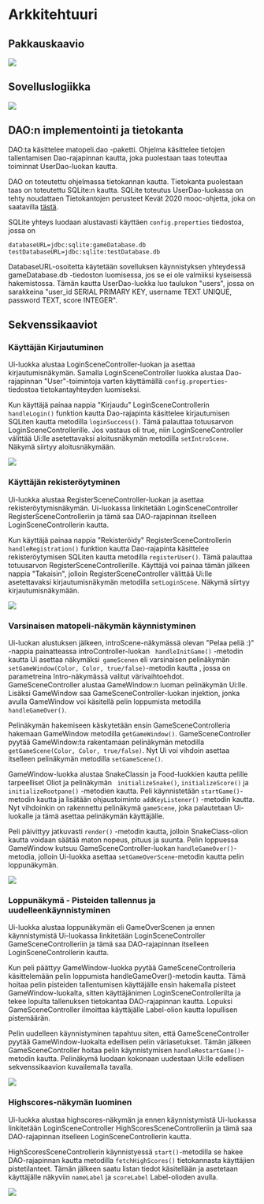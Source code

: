 # Arkkitehtuuri

## Pakkauskaavio

<img src= "https://github.com/limi96/ot-harjoitustyo/blob/master/dokumentaatio/kuvat/pakkauskaavio.png">

## Sovelluslogiikka

<img src="https://github.com/limi96/ot-harjoitustyo/blob/master/dokumentaatio/kuvat/sovelluslogiikka.png">

## DAO:n implementointi ja tietokanta

DAO:ta käsittelee matopeli.dao -paketti. Ohjelma käsittelee tietojen tallentamisen Dao-rajapinnan kautta, joka puolestaan taas toteuttaa toiminnat UserDao-luokan kautta. 

DAO on toteutettu ohjelmassa tietokannan kautta. Tietokanta puolestaan taas on toteutettu SQLite:n kautta. SQLite toteutus UserDao-luokassa on tehty noudattaen Tietokantojen perusteet Kevät 2020 mooc-ohjetta, joka on saatavilla [tästä](https://tikape-k20.mooc.fi/sqlite-java).

SQLite yhteys luodaan alustavasti käyttäen ```config.properties``` tiedostoa, jossa on 
```
databaseURL=jdbc:sqlite:gameDatabase.db
testDatabaseURL=jdbc:sqlite:testDatabase.db
```
DatabaseURL-osoitetta käytetään sovelluksen käynnistyksen yhteydessä gameDatabase.db -tiedoston luomisessa, jos se ei ole valmiiksi kyseisessä hakemistossa. Tämän kautta UserDao-luokka luo taulukon "users", jossa on sarakkeina "user_id SERIAL PRIMARY KEY, username TEXT UNIQUE, password TEXT, score INTEGER". 


## Sekvenssikaaviot

### Käyttäjän Kirjautuminen

Ui-luokka alustaa LoginSceneController-luokan ja asettaa kirjautumisnäkymän. Samalla LoginSceneController luokka alustaa Dao-rajapinnan "User"-toimintoja varten käyttämällä ```config.properties```-tiedostoa tietokantayhteyden luomiseksi. 

Kun käyttäjä painaa nappia "Kirjaudu" LoginSceneControllerin ```handleLogin()``` funktion kautta Dao-rajapinta käsittelee kirjautumisen SQLiten kautta metodilla ```loginSuccess()```. Tämä palauttaa totuusarvon LoginSceneControllerille. Jos vastaus oli true, niin LoginSceneController välittää Ui:lle asetettavaksi aloitusnäkymän metodilla ```setIntroScene```. Näkymä siirtyy aloitusnäkymään. 

<img src ="https://github.com/limi96/ot-harjoitustyo/blob/master/dokumentaatio/kuvat/kirjautuminen-sekvenssikaavio.png">

### Käyttäjän rekisteröytyminen

Ui-luokka alustaa RegisterSceneController-luokan ja asettaa rekisteröytymisnäkymän. Ui-luokassa linkitetään LoginSceneController RegisterSceneControlleriin ja tämä saa DAO-rajapinnan itselleen LoginSceneControllerin kautta. 

Kun käyttäjä painaa nappia "Rekisteröidy" RegisterSceneControllerin ```handleRegistration()``` funktion kautta Dao-rajapinta käsittelee rekisteröytymisen SQLiten kautta metodilla ```registerUser()```. Tämä palauttaa totuusarvon RegisterSceneControllerille. 
Käyttäjä voi painaa tämän jälkeen nappia "Takaisin", jolloin RegisterSceneController välittää Ui:lle asetettavaksi kirjautumisnäkymän metodilla ```setLoginScene```. Näkymä siirtyy kirjautumisnäkymään. 

<img src ="https://github.com/limi96/ot-harjoitustyo/blob/master/dokumentaatio/kuvat/rekisteroi%20-sekvenssikaavio.png">


### Varsinaisen matopeli-näkymän käynnistyminen

Ui-luokan alustuksen jälkeen, introScene-näkymässä olevan "Pelaa peliä :)" -nappia painatteassa introController-luokan ``` handleInitGame()```  -metodin kautta Ui asettaa näkymäksi``` gameScenen``` eli varsinaisen pelinäkymän ```setGameWindow(Color, Color, true/false)```-metodin kautta , jossa on parametreina Intro-näkymässä valitut värivaihtoehdot. GameSceneController alustaa GameWindow:n luoman pelinäkymän Ui:lle. Lisäksi GameWindow saa GameSceneController-luokan injektion, jonka avulla GameWindow voi käsitellä pelin loppumista metodilla ```handleGameOver()```.

Pelinäkymän hakemiseen käskytetään ensin GameSceneControlleria hakemaan GameWindow metodilla ```getGameWindow()```. GameSceneController pyytää GameWindow:ta rakentamaan pelinäkymän metodilla ```getGameScene(Color, Color, true/false)```. Nyt Ui voi vihdoin asettaa itselleen pelinäkymän metodilla ```setGameScene()```. 

GameWindow-luokka alustaa SnakeClassin ja Food-luokkien kautta pelille tarpeelliset Oliot ja pelinäkymän ``` initializeSnake()```, ```initializeScore()``` ja ``` initializeRootpane()``` -metodien kautta. Peli käynnistetään ```startGame()```- metodin kautta ja lisätään ohjaustoiminto ```addKeyListener()``` -metodin kautta. Nyt vihdoinkin on rakennettu pelinäkymä ```gameScene```, joka palautetaan Ui-luokalle ja tämä asettaa pelinäkymän käyttäjälle. 

Peli päivittyy jatkuvasti ``` render() ``` -metodin kautta, jolloin SnakeClass-olion kautta voidaan säätää maton nopeus, pituus ja suunta. Pelin loppuessa GameWindow kutsuu GameSceneController-luokan ```handleGameOver()```-metodia, jolloin Ui-luokka asettaa ```setGameOverScene```-metodin kautta pelin loppunäkymän. 


<img src="https://github.com/limi96/ot-harjoitustyo/blob/master/dokumentaatio/kuvat/matopeli-sekvenssikaavio.png">

### Loppunäkymä - Pisteiden tallennus ja uudelleenkäynnistyminen 

Ui-luokka alustaa loppunäkymän eli GameOverScenen ja ennen käynnistymistä Ui-luokassa linkitetään LoginSceneController GameSceneControlleriin ja tämä saa DAO-rajapinnan itselleen LoginSceneControllerin kautta. 

Kun peli päättyy GameWindow-luokka pyytää GameSceneControlleria käsittelemään pelin loppumista handleGameOver()-metodin kautta. 
Tämä hoitaa pelin pisteiden tallentumisen käyttäjälle ensin hakemalla pisteet GameWindow-luokalta, sitten käyttäjänimen LoginSceneControllerilta ja tekee lopulta tallenuksen tietokantaa DAO-rajapinnan kautta. Lopuksi GameSceneController ilmoittaa käyttäjälle Label-olion kautta lopullisen pistemäärän. 

Pelin uudelleen käynnistyminen tapahtuu siten, että GameSceneController pyytää GameWindow-luokalta edellisen pelin väriasetukset. Tämän jälkeen GameSceneController hoitaa pelin käynnistymisen ```handleRestartGame()```-metodin kautta. Pelinäkymä luodaan kokonaan uudestaan Ui:lle edellisen sekvenssikaavion kuvailemalla tavalla. 

<img src="https://github.com/limi96/ot-harjoitustyo/blob/master/dokumentaatio/kuvat/loppunakyma-sekvenssi.png">


### Highscores-näkymän luominen


Ui-luokka alustaa highscores-näkymän ja ennen käynnistymistä Ui-luokassa linkitetään LoginSceneController HighScoresSceneControlleriin ja tämä saa DAO-rajapinnan itselleen LoginSceneControllerin kautta. 

HighScoresSceneControllerin käynnistyessä ```start()```-metodilla se hakee DAO-rajapinnan kautta metodilla ```fetchHighScores()``` tietokannasta käyttäjien pistetilanteet. Tämän jälkeen saatu listan tiedot käsitellään ja asetetaan käyttäjälle näkyviin ```nameLabel``` ja ```scoreLabel``` Label-olioden avulla. 

<img src="https://github.com/limi96/ot-harjoitustyo/blob/master/dokumentaatio/kuvat/highscoret-sekvenssikaavio.png">




